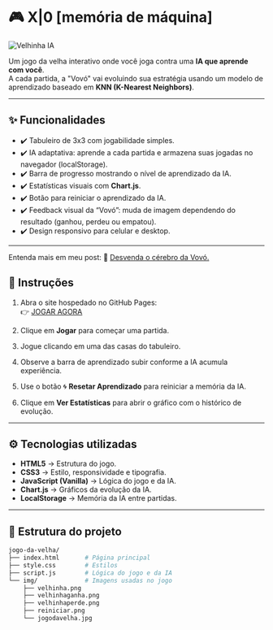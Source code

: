 # 🎮 X|0 [memória de máquina]
![Velhinha IA](jogo-da-velha/img/jogodavelha.jpg)

Um jogo da velha interativo onde você joga contra uma **IA que aprende com você**.  
A cada partida, a "Vovó" vai evoluindo sua estratégia usando um modelo de aprendizado baseado em **KNN (K-Nearest Neighbors)**.

---

## ✨ Funcionalidades
- ✔️ Tabuleiro de 3x3 com jogabilidade simples.  
- ✔️ IA adaptativa: aprende a cada partida e armazena suas jogadas no navegador (localStorage).  
- ✔️ Barra de progresso mostrando o nível de aprendizado da IA.  
- ✔️ Estatísticas visuais com **Chart.js**.  
- ✔️ Botão para reiniciar o aprendizado da IA.  
- ✔️ Feedback visual da “Vovó”: muda de imagem dependendo do resultado (ganhou, perdeu ou empatou).  
- ✔️ Design responsivo para celular e desktop.  

---

Entenda mais em meu post: 👵 [Desvenda o cérebro da Vovó.](https://www.instagram.com/p/DMkhWKhOI3B/?utm_source=ig_web_copy_link&igsh=MWd6eXIxZGw1d29mZA==)  

## 📄 Instruções
1. Abra o site hospedado no GitHub Pages:  
   👉 [JOGAR AGORA](https://jadeprog.github.io/site/jogodavelha.html)

2. Clique em **Jogar** para começar uma partida.  
3. Jogue clicando em uma das casas do tabuleiro.  
4. Observe a barra de aprendizado subir conforme a IA acumula experiência.  
5. Use o botão 🌀 **Resetar Aprendizado** para reiniciar a memória da IA.  
6. Clique em **Ver Estatísticas** para abrir o gráfico com o histórico de evolução.  

---

## ⚙️ Tecnologias utilizadas
- **HTML5** → Estrutura do jogo.  
- **CSS3** → Estilo, responsividade e tipografia.  
- **JavaScript (Vanilla)** → Lógica do jogo e da IA.  
- **Chart.js** → Gráficos da evolução da IA.  
- **LocalStorage** → Memória da IA entre partidas.  

---

## 📂 Estrutura do projeto
```bash
jogo-da-velha/
├── index.html       # Página principal
├── style.css        # Estilos
├── script.js        # Lógica do jogo e da IA
└── img/             # Imagens usadas no jogo
    ├── velhinha.png
    ├── velhinhaganha.png
    ├── velhinhaperde.png
    ├── reiniciar.png
    └── jogodavelha.jpg

